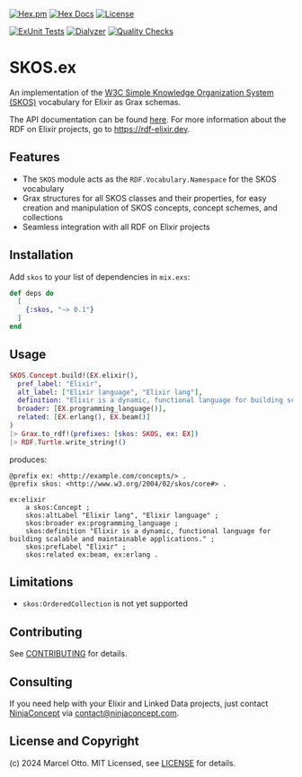 [![Hex.pm](https://img.shields.io/hexpm/v/skos.svg?style=flat-square)](https://hex.pm/packages/skos)
[![Hex Docs](https://img.shields.io/badge/hex-docs-lightgreen.svg)](https://hexdocs.pm/skos/)
[![License](https://img.shields.io/hexpm/l/skos.svg)](https://github.com/rdf-elixir/skos-ex/blob/master/LICENSE.md)

[![ExUnit Tests](https://github.com/rdf-elixir/skos-ex/actions/workflows/elixir-build-and-test.yml/badge.svg)](https://github.com/rdf-elixir/skos-ex/actions/workflows/elixir-build-and-test.yml)
[![Dialyzer](https://github.com/rdf-elixir/skos-ex/actions/workflows/elixir-dialyzer.yml/badge.svg)](https://github.com/rdf-elixir/skos-ex/actions/workflows/elixir-dialyzer.yml)
[![Quality Checks](https://github.com/rdf-elixir/skos-ex/actions/workflows/elixir-quality-checks.yml/badge.svg)](https://github.com/rdf-elixir/skos-ex/actions/workflows/elixir-quality-checks.yml)


# SKOS.ex

An implementation of the [W3C Simple Knowledge Organization System (SKOS)](http://www.w3.org/TR/skos-primer) vocabulary for Elixir as Grax schemas.

The API documentation can be found [here](https://hexdocs.pm/skos/).
For more information about the RDF on Elixir projects, go to <https://rdf-elixir.dev>.


## Features

- The `SKOS` module acts as the `RDF.Vocabulary.Namespace` for the SKOS vocabulary
- Grax structures for all SKOS classes and their properties, for easy
  creation and manipulation of SKOS concepts, concept schemes, and collections
- Seamless integration with all RDF on Elixir projects


## Installation

Add `skos` to your list of dependencies in `mix.exs`:

```elixir
def deps do
  [
    {:skos, "~> 0.1"}
  ]
end
```

## Usage

```elixir
SKOS.Concept.build!(EX.elixir(),
  pref_label: "Elixir",
  alt_label: ["Elixir language", "Elixir lang"],
  definition: "Elixir is a dynamic, functional language for building scalable and maintainable applications.",
  broader: [EX.programming_language()],
  related: [EX.erlang(), EX.beam()]
)  
|> Grax.to_rdf!(prefixes: [skos: SKOS, ex: EX])  
|> RDF.Turtle.write_string!()
```

produces:

```turtle
@prefix ex: <http://example.com/concepts/> .
@prefix skos: <http://www.w3.org/2004/02/skos/core#> .

ex:elixir
    a skos:Concept ;
    skos:altLabel "Elixir lang", "Elixir language" ;
    skos:broader ex:programming_language ;
    skos:definition "Elixir is a dynamic, functional language for building scalable and maintainable applications." ;
    skos:prefLabel "Elixir" ;
    skos:related ex:beam, ex:erlang .
```


## Limitations

- `skos:OrderedCollection` is not yet supported


## Contributing

See [CONTRIBUTING](CONTRIBUTING.md) for details.


## Consulting

If you need help with your Elixir and Linked Data projects, just contact [NinjaConcept](https://www.ninjaconcept.com/) via <contact@ninjaconcept.com>.


## License and Copyright

(c) 2024 Marcel Otto. MIT Licensed, see [LICENSE](LICENSE.md) for details.

